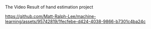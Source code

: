 
The Video Result of hand estimation project

https://github.com/Matt-Ralph-Lee/machine-learning/assets/95742819/1fecfebe-d424-4038-9866-b7301c4ba24c

